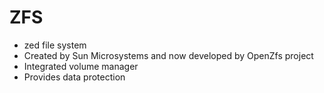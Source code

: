 # ZFS

* zed file system
* Created by Sun Microsystems and now developed by OpenZfs project
* Integrated volume manager
* Provides data protection
